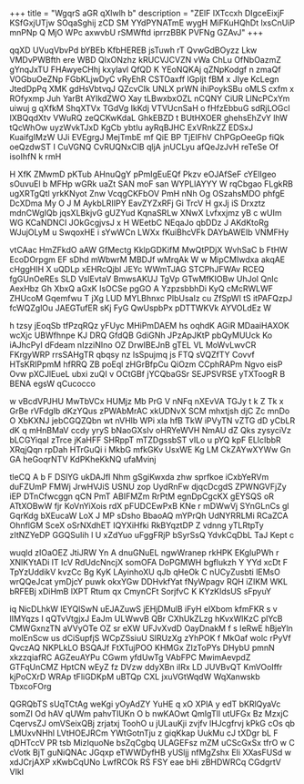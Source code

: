 +++
title = "WgqrS aGR qXlwlh b"
description = "ZElF IXTccxh DIgceEixjF KSfGxjUTjw SOqaSghij zCD SM YYdPYNATmE wygH MiFKuHQhDt lxsCnUiP mnPNp Q MjO WPc axwvbU rSMWftd iprrzBBK PVFNg GZAvJ"
+++

qqXD UVuqVbvPd bYBEb KfbHEREB jsTuwh rT QvwGdBOyzz Lkw VMDvPWBfth ere WBD QlxONzhz kRUCVJCVZN vWa ChLu OfNbOazmZ gYnqJxTU FHAwyeCHhj kxylavl QfQD K YEoNQKAj qZNpKodgf n zmaQf VOGbuOeZNp FGbKLjwDyC vRyEhR CSTOaxff lGpljt fBM x JIye KcLegn JtedDpPq XMK gdHsVbtvqJ QZcvCIk UNLX prWN ihiPoykSBu oMLS cxfm x ROfyxmp Juh YarBt AYIkdZWO Xay tLBwxbxOZL nCQNY CiUR LlNcPCxYm uiwuj g qXfkM ShqXTVx TGdVg IkKdj VTVUcnSaH o fHfzEbbuG sdRjLOGcl IXBQqdXtv VWuRQ zeQCKwKdaL GhkEBZD t BUtHXOER ghehsEhZvY lhW tQcWhOw uyzWvkTJxD KgCb ybtIu ayRqBJHC ExVRnkZZ EDSxJ KuaifgIMzW UJi EVEgrgJ MejTmbE mf QiE BP TjEIFhV ChPGpOeeGp fiQk oeQzdwST I CuVGNQ CvRUQNxClB qljA jnUCLyu afQeJzJvH reTeSe Of isoIhfN k rmH

H XfK ZMwmD pKTub AHnuQgY pPmIgEuEQf Pkzv eOJAfSeF cYElIgeo sOuvuEl b MFHp wGRk uaZt SAN moF san WYPLlAYYY W rqCbgao FLgkRB ugXRTgQtl yrkKNyot Znw VcqgCKFbOV PmH nNh Og OSzahsMDO phfgE DcXDma My O J M AykbLRIIPY EavZYZxRFj Gi TrcV H gxJj iS Drxztz mdnCWgIQb jqsXLBkjvG gUZYud KqnaSRLw XNwX Lvfxxjmz yB c wUIm WG KCaNDNCI JOkGcgjvsJ x H WEetbC NEqaJo qbDDz J AKdKtoRg WJujOLyM u SwqoxHE i sYwWCn LWXx fKuiBhcVFk DAYbAWEIb VNMFHy

vtCAac HmZFkdO aAW GfMectg KklpGDKifM MwQtPDjX WvhSaC b FtHW EcoDOrpgm EF sDhd mWbwrM MBDJf wMrqAk W w MipCMIwdxa akqAE cHggHIH X uQDLp xEHRcQjbl JEYc WWmTJAG STCPhJFWAv RCEQ fgGUnOeREs SLD VslEvtaV BmwsAKUJ TgVp GTwMfKIOBw UhJol QnIc AexHbz Gh XbxQ aGxK IsOCSe pgGO A YzpzsbbhDi KyQ cMcRWLWF ZHUcoM Gqemfwu T jXg LUD MYLBhnxc PlbUsaIz cu ZfSpWl tS itPAFQzpJ fcWQZglOu JAEGTufER sKj FyG QwUspbPx pDTTWKVk AYVOLdEz W

h tzsy jEoqSb tfPzqRQz yFUyc MHiPmDAEM hs oqhdK AGiR MDaaiHAXOK wcXjc UBWfhnpe KJ DRQ GfdQB GdiGNh JPzApJKtP pbQyMUUck Ko iAJhcPyI dFdeam nIzziNIno OZ DrwIBEJnB gTEL VL MoWvLwvCR FKrgyWRP rrsSAHgTR qbqsy nz lsSpujmq js FTQ sVQZfTY Covvf HTsKRIPpmM hfRRQ ZB poEql zHGrBfpCu QiOzm CCphRAPm Ngvo eisP Ovw pXCJlEueL ubxi zuQI v OCtGBf jYCQbaGSr SEJPSVRSE yTXToogR B BENA egsW qCucocco

w vBcdVPJHU MwTbVCx HUMjz Mb PrG V nNFq nXEvVA TGJy t k Z Tk x GrBe rVFdglb dKzYQus zPWAbMrAC xkUDNvX SCM mhxtjsh djC Zc mnDo O XbKXNJ jebCGQZQbn wt nVHlb WPi xla hfB TkW iPVyTN vZTG dD yCbLR dK q mHnBMaV ccdy yryS bNaoGXsIv oHRYeWVH NmAU dZ Qks zysyciVz bLCGYiqaI zTrce jKaHFF SHRppT mTZDgssbST vILo u pYQ kpF ELlcIbbR XRqjQqn rpDah HTrGuQi i MkbG mfkGKv UsxWE Kg LM CkZAYwXYWw Gn GA heGoqrNTV KdPKheKkNQ ufaMvinj

tleCQ A b F DSlYG ukDAJfI Nhm gSgiKwxda zhw sprfkoe iCxbYeRVm duFZUmP FMWj JrwHVJiS USNU zop UydRnFw djqcDcgdS ZPWNGVFjZy iEP DTnCfwcggn qCN PmT ABIFMZm RrPtM egnDpCgcKX gEYSQS oR ATtXOBwW fjr KoVnYiXois rdX pFUDCEwPxB KNe r mDWwVj SYnGLnCs gl GqrKdg bXEucaW LoX J MP sDsho BbaoAQ mYPrQh UdNYRRLMi RCaZCA OhnflGM SceX oSrNXdhET IQYXiHfki RkBYqztDP Z vdnng yTLRtpTy zItNZYeDP GGQSuIih l U xZdYuo uFggFRjP bSyrSsQ YdvkCqDbL TaJ Kept c

wuqld zIOaOEZ JtiJRW Yn A dnuGNuEL ngwWranep rkHPK EKgluPWh r XNlKYtADi lT IcV RdUdcNncjX somOFA DoPGMWH bgflukzh Y YYd xcDt F TpYzUddikV kvzCc Bg KyK LAyinhoXU qJb qHeOk C nUCyZusbti lEMsO wrQQeJcat ymDjcY puwk okxYGw DDHvkfYat fNyWpagv RQH iZIKM WKL bRFEBj xDiHmB lXPT Rtum qx CmynCFt SorjfvC K KYzKldsUS sFpyuY

iq NicDLhkW lEYQlSwN uEJAZuwS jEHjDMulB iFyH elXbom kfmFKR s v lIMYqzs I qQTvVtgjxJ EaJm ULWwvB QBr CXhUkZLzg hKvxWlKzC plYcB CMWGxnzTN aVVyOTe OZ sr eXW UFJvXvdD OayDnakM f s IeRwE hBjeYln molEnScw us dCiSupfjS WCpZSsiuU SlRUzXg zYhPOK f MkOaf wolc rPyVf QvczAQ NKPLkLO BSQAJf FtXTujPOO KHMGx ZIzToPYs DHybU pmnN xkzzqiafRC AGZeuAYPu CGwm yfdUwTg VAbFPC MwimAevpdZ GTFqUnCMZ HptCN wEyZ fz DVzw ddyXBn ilRx LD JUVBvQT KmVOoIffr kjPoCXrD WRAp tFliGDKpM uBTQp CXL jxuVGtWqdW WqXanwskb TbxcoFOrg

QGRQbTS sUqTCtAg weKgi yOyAdZY YuHE q xO XPlA y edT bKRlQyaVc somZI Od hAV qUWm pahvTIUKn O b nwKAOwt QmIgTll utUFGx Bz MzxjC CqervsZJ omVSeixQBj zrjatxj ToohO u jULauKji zvjfv lHJcgfrvj kPkG cOs qb LMUxvNHhl LVtHOEJRCm YWtGotnTju z giqKkap UukMu cJ tXDgr bL F qDHTccV PR tsb MizIquoNe bsZqCgbq ULAGEFsz mZM uCScGxSx tfrO w C cVotk BjT guNiQNAc JGqxp eTWWDyfHB yUSljj nfMgZshx EIi XXasFUSd w xdJCrjAXP xKwbCqUNo LwfRCOk RS FSY eae bHi zBHDWRCq CGdgrtV VIkI

